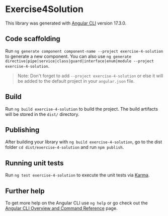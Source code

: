 # Exercise4Solution

This library was generated with [Angular CLI](https://github.com/angular/angular-cli) version 17.3.0.

## Code scaffolding

Run `ng generate component component-name --project exercise-4-solution` to generate a new component. You can also use `ng generate directive|pipe|service|class|guard|interface|enum|module --project exercise-4-solution`.
> Note: Don't forget to add `--project exercise-4-solution` or else it will be added to the default project in your `angular.json` file. 

## Build

Run `ng build exercise-4-solution` to build the project. The build artifacts will be stored in the `dist/` directory.

## Publishing

After building your library with `ng build exercise-4-solution`, go to the dist folder `cd dist/exercise-4-solution` and run `npm publish`.

## Running unit tests

Run `ng test exercise-4-solution` to execute the unit tests via [Karma](https://karma-runner.github.io).

## Further help

To get more help on the Angular CLI use `ng help` or go check out the [Angular CLI Overview and Command Reference](https://angular.io/cli) page.
